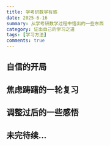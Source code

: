```yaml
---
title: 学考研数学有感
date: 2025-6-16
summary: 从学考研数学过程中悟出的一些东西
category: 证出自己的学习之道
tags: [学习方法]
comments: true
---
```


## 自信的开局

## 焦虑踌躇的一轮复习

## 调整过后的一些感悟

## 未完待续...
